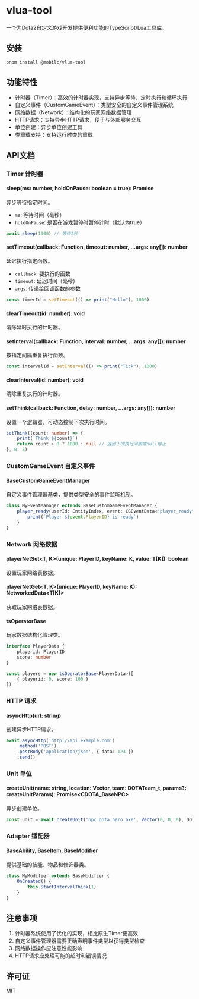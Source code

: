 


# vlua-tool

一个为Dota2自定义游戏开发提供便利功能的TypeScript/Lua工具库。

## 安装

```bash
pnpm install @mobilc/vlua-tool
```

## 功能特性

- 计时器（Timer）：高效的计时器实现，支持异步等待、定时执行和循环执行
- 自定义事件（CustomGameEvent）：类型安全的自定义事件管理系统
- 网络数据（Network）：结构化的玩家网络数据管理
- HTTP请求：支持异步HTTP请求，便于与外部服务交互
- 单位创建：异步单位创建工具
- 类重载支持：支持运行时类的重载

## API文档

### Timer 计时器

#### sleep(ms: number, holdOnPause: boolean = true): Promise<void>
异步等待指定时间。

- `ms`: 等待时间（毫秒）
- `holdOnPause`: 是否在游戏暂停时暂停计时（默认为true）

```typescript
await sleep(1000) // 等待1秒
```

#### setTimeout(callback: Function, timeout: number, ...args: any[]): number
延迟执行指定函数。

- `callback`: 要执行的函数
- `timeout`: 延迟时间（毫秒）
- `args`: 传递给回调函数的参数

```typescript
const timerId = setTimeout(() => print("Hello"), 1000)
```

#### clearTimeout(id: number): void
清除延时执行的计时器。

#### setInterval(callback: Function, interval: number, ...args: any[]): number
按指定间隔重复执行函数。

```typescript
const intervalId = setInterval(() => print("Tick"), 1000)
```

#### clearInterval(id: number): void
清除重复执行的计时器。

#### setThink(callback: Function, delay: number, ...args: any[]): number
设置一个逻辑器，可动态控制下次执行时间。

```typescript
setThink((count: number) => {
    print(`Think ${count}`)
    return count > 0 ? 1000 : null // 返回下次执行间隔或null停止
}, 0, 3)
```

### CustomGameEvent 自定义事件

#### BaseCustomGameEventManager
自定义事件管理器基类，提供类型安全的事件监听机制。

```typescript
class MyEventManager extends BaseCustomGameEventManager {
    player_ready(userId: EntityIndex, event: CGEventData<"player_ready">) {
        print(`Player ${event.PlayerID} is ready`)
    }
}
```

### Network 网络数据

#### playerNetSet<T, K>(unique: PlayerID, keyName: K, value: T[K]): boolean
设置玩家网络表数据。

#### playerNetGet<T, K>(unique: PlayerID, keyName: K): NetworkedData<T[K]>
获取玩家网络表数据。

#### tsOperatorBase<T>
玩家数据结构化管理类。

```typescript
interface PlayerData {
    playerid: PlayerID
    score: number
}

const players = new tsOperatorBase<PlayerData>([
    { playerid: 0, score: 100 }
])
```

### HTTP 请求

#### asyncHttp(url: string)
创建异步HTTP请求。

```typescript
await asyncHttp('http://api.example.com')
    .method('POST')
    .postBody('application/json', { data: 123 })
    .send()
```

### Unit 单位

#### createUnit(name: string, location: Vector, team: DOTATeam_t, params?: createUnitParams): Promise<CDOTA_BaseNPC>
异步创建单位。

```typescript
const unit = await createUnit('npc_dota_hero_axe', Vector(0, 0, 0), DOTATeam_t.DOTA_TEAM_GOODGUYS)
```

### Adapter 适配器

#### BaseAbility, BaseItem, BaseModifier
提供基础的技能、物品和修饰器类。

```typescript
class MyModifier extends BaseModifier {
    OnCreated() {
        this.StartIntervalThink(1)
    }
}
```

## 注意事项

1. 计时器系统使用了优化的实现，相比原生Timer更高效
2. 自定义事件管理器需要正确声明事件类型以获得类型检查
3. 网络数据操作应注意性能影响
4. HTTP请求应处理可能的超时和错误情况

## 许可证

MIT